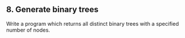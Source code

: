 ## 8. Generate binary trees

Write a program which returns all distinct binary trees with a specified number of nodes.